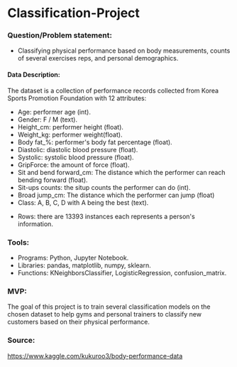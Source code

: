 # Classification-Project
### Question/Problem statement:

- Classifying physical performance based on body measurements, counts of several exercises reps, and personal demographics. 
#### Data Description: 
The dataset is a collection of  performance records collected from Korea Sports Promotion Foundation with 12 attributes:
- Age: performer age (int).
- Gender: F / M (text).
- Height_cm: performer height (float).
- Weight_kg: performer weight(float).
- Body fat_%: performer's body fat percentage (float).
- Diastolic: diastolic blood pressure (float).
- Systolic: systolic  blood pressure (float).
- GripForce: the amount of force (float).
- Sit and bend forward_cm: The distance which the performer can reach bending forward (float).
- Sit-ups counts: the situp counts the performer can do (int).
- Broad jump_cm:  The distance which the performer can jump (float)
- Class: A, B, C, D with A being the best (text).
* Rows: there are 13393 instances each represents a person's information.
### Tools: 
- Programs: Python, Jupyter Notebook.
- Libraries: pandas, matplotlib, numpy, sklearn.
- Functions: KNeighborsClassifier, LogisticRegression, confusion_matrix.
### MVP: 
The goal of this project is to train several classification models on the chosen dataset to help gyms and personal trainers to classify new customers based on their physical performance.
### Source: 
https://www.kaggle.com/kukuroo3/body-performance-data
